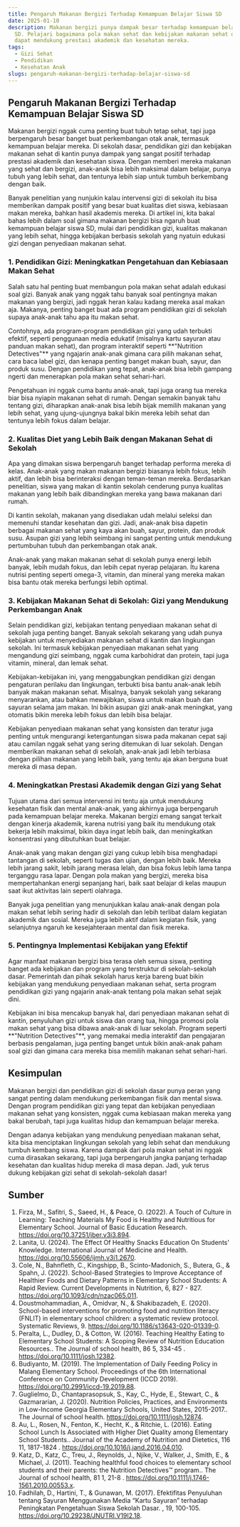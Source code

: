 ```yaml
---
title: Pengaruh Makanan Bergizi Terhadap Kemampuan Belajar Siswa SD
date: 2025-01-10
description: Makanan bergizi punya dampak besar terhadap kemampuan belajar siswa
  SD. Pelajari bagaimana pola makan sehat dan kebijakan makanan sehat di sekolah
  dapat mendukung prestasi akademik dan kesehatan mereka.
tags:
  - Gizi Sehat
  - Pendidikan
  - Kesehatan Anak
slugs: pengaruh-makanan-bergizi-terhadap-belajar-siswa-sd
---
```


## Pengaruh Makanan Bergizi Terhadap Kemampuan Belajar Siswa SD

Makanan bergizi nggak cuma penting buat tubuh tetap sehat, tapi juga berpengaruh besar banget buat perkembangan otak anak, termasuk kemampuan belajar mereka. Di sekolah dasar, pendidikan gizi dan kebijakan makanan sehat di kantin punya dampak yang sangat positif terhadap prestasi akademik dan kesehatan siswa. Dengan memberi mereka makanan yang sehat dan bergizi, anak-anak bisa lebih maksimal dalam belajar, punya tubuh yang lebih sehat, dan tentunya lebih siap untuk tumbuh berkembang dengan baik.

Banyak penelitian yang nunjukin kalau intervensi gizi di sekolah itu bisa memberikan dampak positif yang besar buat kualitas diet siswa, kebiasaan makan mereka, bahkan hasil akademis mereka. Di artikel ini, kita bakal bahas lebih dalam soal gimana makanan bergizi bisa ngaruh buat kemampuan belajar siswa SD, mulai dari pendidikan gizi, kualitas makanan yang lebih sehat, hingga kebijakan berbasis sekolah yang nyatuin edukasi gizi dengan penyediaan makanan sehat.

### 1. **Pendidikan Gizi: Meningkatkan Pengetahuan dan Kebiasaan Makan Sehat**

Salah satu hal penting buat membangun pola makan sehat adalah edukasi soal gizi. Banyak anak yang nggak tahu banyak soal pentingnya makan makanan yang bergizi, jadi nggak heran kalau kadang mereka asal makan aja. Makanya, penting banget buat ada program pendidikan gizi di sekolah supaya anak-anak tahu apa itu makan sehat.

Contohnya, ada program-program pendidikan gizi yang udah terbukti efektif, seperti penggunaan media edukatif (misalnya kartu sayuran atau panduan makan sehat), dan program interaktif seperti &#x2A;*"Nutrition Detectives"** yang ngajarin anak-anak gimana cara pilih makanan sehat, cara baca label gizi, dan kenapa penting banget makan buah, sayur, dan produk susu. Dengan pendidikan yang tepat, anak-anak bisa lebih gampang ngerti dan menerapkan pola makan sehat sehari-hari.

Pengetahuan ini nggak cuma bantu anak-anak, tapi juga orang tua mereka biar bisa nyiapin makanan sehat di rumah. Dengan semakin banyak tahu tentang gizi, diharapkan anak-anak bisa lebih bijak memilih makanan yang lebih sehat, yang ujung-ujungnya bakal bikin mereka lebih sehat dan tentunya lebih fokus dalam belajar.

### 2. **Kualitas Diet yang Lebih Baik dengan Makanan Sehat di Sekolah**

Apa yang dimakan siswa berpengaruh banget terhadap performa mereka di kelas. Anak-anak yang makan makanan bergizi biasanya lebih fokus, lebih aktif, dan lebih bisa berinteraksi dengan teman-teman mereka. Berdasarkan penelitian, siswa yang makan di kantin sekolah cenderung punya kualitas makanan yang lebih baik dibandingkan mereka yang bawa makanan dari rumah.

Di kantin sekolah, makanan yang disediakan udah melalui seleksi dan memenuhi standar kesehatan dan gizi. Jadi, anak-anak bisa dapetin berbagai makanan sehat yang kaya akan buah, sayur, protein, dan produk susu. Asupan gizi yang lebih seimbang ini sangat penting untuk mendukung pertumbuhan tubuh dan perkembangan otak anak.

Anak-anak yang makan makanan sehat di sekolah punya energi lebih banyak, lebih mudah fokus, dan lebih cepat nyerap pelajaran. Itu karena nutrisi penting seperti omega-3, vitamin, dan mineral yang mereka makan bisa bantu otak mereka berfungsi lebih optimal.

### 3. **Kebijakan Makanan Sehat di Sekolah: Gizi yang Mendukung Perkembangan Anak**

Selain pendidikan gizi, kebijakan tentang penyediaan makanan sehat di sekolah juga penting banget. Banyak sekolah sekarang yang udah punya kebijakan untuk menyediakan makanan sehat di kantin dan lingkungan sekolah. Ini termasuk kebijakan penyediaan makanan sehat yang mengandung gizi seimbang, nggak cuma karbohidrat dan protein, tapi juga vitamin, mineral, dan lemak sehat.

Kebijakan-kebijakan ini, yang menggabungkan pendidikan gizi dengan pengaturan perilaku dan lingkungan, terbukti bisa bantu anak-anak lebih banyak makan makanan sehat. Misalnya, banyak sekolah yang sekarang menyarankan, atau bahkan mewajibkan, siswa untuk makan buah dan sayuran selama jam makan. Ini bikin asupan gizi anak-anak meningkat, yang otomatis bikin mereka lebih fokus dan lebih bisa belajar.

Kebijakan penyediaan makanan sehat yang konsisten dan teratur juga penting untuk mengurangi ketergantungan siswa pada makanan cepat saji atau camilan nggak sehat yang sering ditemukan di luar sekolah. Dengan memberikan makanan sehat di sekolah, anak-anak jadi lebih terbiasa dengan pilihan makanan yang lebih baik, yang tentu aja akan berguna buat mereka di masa depan.

### 4. **Meningkatkan Prestasi Akademik dengan Gizi yang Sehat**

Tujuan utama dari semua intervensi ini tentu aja untuk mendukung kesehatan fisik dan mental anak-anak, yang akhirnya juga berpengaruh pada kemampuan belajar mereka. Makanan bergizi emang sangat terkait dengan kinerja akademik, karena nutrisi yang baik itu mendukung otak bekerja lebih maksimal, bikin daya ingat lebih baik, dan meningkatkan konsentrasi yang dibutuhkan buat belajar.

Anak-anak yang makan dengan gizi yang cukup lebih bisa menghadapi tantangan di sekolah, seperti tugas dan ujian, dengan lebih baik. Mereka lebih jarang sakit, lebih jarang merasa lelah, dan bisa fokus lebih lama tanpa terganggu rasa lapar. Dengan pola makan yang bergizi, mereka bisa mempertahankan energi sepanjang hari, baik saat belajar di kelas maupun saat ikut aktivitas lain seperti olahraga.

Banyak juga penelitian yang menunjukkan kalau anak-anak dengan pola makan sehat lebih sering hadir di sekolah dan lebih terlibat dalam kegiatan akademik dan sosial. Mereka juga lebih aktif dalam kegiatan fisik, yang selanjutnya ngaruh ke kesejahteraan mental dan fisik mereka.

### 5. **Pentingnya Implementasi Kebijakan yang Efektif**

Agar manfaat makanan bergizi bisa terasa oleh semua siswa, penting banget ada kebijakan dan program yang terstruktur di sekolah-sekolah dasar. Pemerintah dan pihak sekolah harus kerja bareng buat bikin kebijakan yang mendukung penyediaan makanan sehat, serta program pendidikan gizi yang ngajarin anak-anak tentang pola makan sehat sejak dini.

Kebijakan ini bisa mencakup banyak hal, dari penyediaan makanan sehat di kantin, penyuluhan gizi untuk siswa dan orang tua, hingga promosi pola makan sehat yang bisa dibawa anak-anak di luar sekolah. Program seperti &#x2A;*"Nutrition Detectives"**, yang memakai media interaktif dan pengajaran berbasis pengalaman, juga penting banget untuk bikin anak-anak paham soal gizi dan gimana cara mereka bisa memilih makanan sehat sehari-hari.

## Kesimpulan

Makanan bergizi dan pendidikan gizi di sekolah dasar punya peran yang sangat penting dalam mendukung perkembangan fisik dan mental siswa. Dengan program pendidikan gizi yang tepat dan kebijakan penyediaan makanan sehat yang konsisten, nggak cuma kebiasaan makan mereka yang bakal berubah, tapi juga kualitas hidup dan kemampuan belajar mereka.

Dengan adanya kebijakan yang mendukung penyediaan makanan sehat, kita bisa menciptakan lingkungan sekolah yang lebih sehat dan mendukung tumbuh kembang siswa. Karena dampak dari pola makan sehat ini nggak cuma dirasakan sekarang, tapi juga berpengaruh jangka panjang terhadap kesehatan dan kualitas hidup mereka di masa depan. Jadi, yuk terus dukung kebijakan gizi sehat di sekolah-sekolah dasar!

## Sumber

1. Firza, M., Safitri, S., Saeed, H., & Peace, O. (2022). A Touch of Culture in Learning: Teaching Materials My Food is Healthy and Nutritious for Elementary School. Journal of Basic Education Research. <https://doi.org/10.37251/jber.v3i3.894>.
2. Lanita, U. (2024). The Effect Of Healthy Snacks Education On Students' Knowledge. International Journal of Medicine and Health. <https://doi.org/10.55606/ijmh.v3i1.2670>.
3. Cole, N., Bahnfleth, C., Kingshipp, B., Scinto-Madonich, S., Butera, G., & Spahn, J. (2022). School-Based Strategies to Improve Acceptance of Healthier Foods and Dietary Patterns in Elementary School Students: A Rapid Review. Current Developments in Nutrition, 6, 827 - 827. <https://doi.org/10.1093/cdn/nzac065.011>.
4. Doustmohammadian, A., Omidvar, N., & Shakibazadeh, E. (2020). School-based interventions for promoting food and nutrition literacy (FNLIT) in elementary school children: a systematic review protocol. Systematic Reviews, 9. <https://doi.org/10.1186/s13643-020-01339-0>.
5. Peralta, L., Dudley, D., & Cotton, W. (2016). Teaching Healthy Eating to Elementary School Students: A Scoping Review of Nutrition Education Resources.. The Journal of school health, 86 5, 334-45 . <https://doi.org/10.1111/josh.12382>.
6. Budiyanto, M. (2019). The Implementation of Daily Feeding Policy in Malang Elementary School. Proceedings of the 6th International Conference on Community Development (ICCD 2019). <https://doi.org/10.2991/iccd-19.2019.88>.
7. Guglielmo, D., Chantaprasopsuk, S., Kay, C., Hyde, E., Stewart, C., & Gazmararian, J. (2020). Nutrition Policies, Practices, and Environments in Low-Income Georgia Elementary Schools, United States, 2015-2017.. The Journal of school health. <https://doi.org/10.1111/josh.12874>.
8. Au, L., Rosen, N., Fenton, K., Hecht, K., & Ritchie, L. (2016). Eating School Lunch Is Associated with Higher Diet Quality among Elementary School Students.. Journal of the Academy of Nutrition and Dietetics, 116 11, 1817-1824 . <https://doi.org/10.1016/j.jand.2016.04.010>.
9. Katz, D., Katz, C., Treu, J., Reynolds, J., Njike, V., Walker, J., Smith, E., & Michael, J. (2011). Teaching healthful food choices to elementary school students and their parents: the Nutrition Detectives™ program.. The Journal of school health, 81 1, 21-8 . <https://doi.org/10.1111/j.1746-1561.2010.00553.x>.
10. Fadhilah, D., Hartini, T., & Gunawan, M. (2017). Efektifitas Penyuluhan tentang Sayuran Menggunakan Media “Kartu Sayuran” terhadap Peningkatan Pengetahuan Siswa Sekolah Dasar. , 19, 100-105. <https://doi.org/10.29238/JNUTRI.V19I2.18>.

